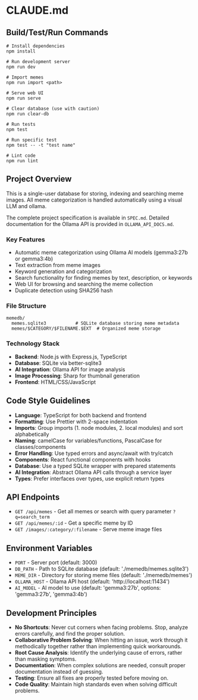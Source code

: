 # CLAUDE.md

## Build/Test/Run Commands
```
# Install dependencies
npm install

# Run development server
npm run dev

# Import memes
npm run import <path>

# Serve web UI
npm run serve

# Clear database (use with caution)
npm run clear-db

# Run tests
npm test

# Run specific test
npm test -- -t "test name"

# Lint code
npm run lint
```

## Project Overview
This is a single-user database for storing, indexing and searching meme images. All meme categorization is handled automatically using a visual LLM and ollama.

The complete project specification is available in `SPEC.md`. Detailed documentation for the Ollama API is provided in `OLLAMA_API_DOCS.md`.

### Key Features
- Automatic meme categorization using Ollama AI models (gemma3:27b or gemma3:4b)
- Text extraction from meme images
- Keyword generation and categorization
- Search functionality for finding memes by text, description, or keywords
- Web UI for browsing and searching the meme collection
- Duplicate detection using SHA256 hash

### File Structure
```
memedb/
  memes.sqlite3           # SQLite database storing meme metadata
  memes/$CATEGORY/$FILENAME.$EXT  # Organized meme storage
```

### Technology Stack
- **Backend**: Node.js with Express.js, TypeScript
- **Database**: SQLite via better-sqlite3
- **AI Integration**: Ollama API for image analysis
- **Image Processing**: Sharp for thumbnail generation
- **Frontend**: HTML/CSS/JavaScript

## Code Style Guidelines
- **Language**: TypeScript for both backend and frontend
- **Formatting**: Use Prettier with 2-space indentation
- **Imports**: Group imports (1. node modules, 2. local modules) and sort alphabetically
- **Naming**: camelCase for variables/functions, PascalCase for classes/components
- **Error Handling**: Use typed errors and async/await with try/catch
- **Components**: React functional components with hooks
- **Database**: Use a typed SQLite wrapper with prepared statements
- **AI Integration**: Abstract Ollama API calls through a service layer
- **Types**: Prefer interfaces over types, use explicit return types

## API Endpoints
- `GET /api/memes` - Get all memes or search with query parameter `?q=search_term`
- `GET /api/memes/:id` - Get a specific meme by ID
- `GET /images/:category/:filename` - Serve meme image files

## Environment Variables
- `PORT` - Server port (default: 3000)
- `DB_PATH` - Path to SQLite database (default: './memedb/memes.sqlite3')
- `MEME_DIR` - Directory for storing meme files (default: './memedb/memes')
- `OLLAMA_HOST` - Ollama API host (default: 'http://localhost:11434')
- `AI_MODEL` - AI model to use (default: 'gemma3:27b', options: 'gemma3:27b', 'gemma3:4b')

## Development Principles
- **No Shortcuts**: Never cut corners when facing problems. Stop, analyze errors carefully, and find the proper solution.
- **Collaborative Problem Solving**: When hitting an issue, work through it methodically together rather than implementing quick workarounds.
- **Root Cause Analysis**: Identify the underlying cause of errors, rather than masking symptoms.
- **Documentation**: When complex solutions are needed, consult proper documentation instead of guessing.
- **Testing**: Ensure all fixes are properly tested before moving on.
- **Code Quality**: Maintain high standards even when solving difficult problems.
